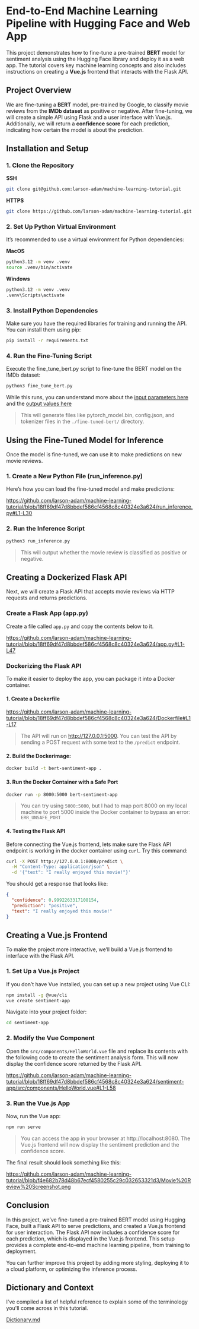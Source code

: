 # End-to-End Machine Learning Pipeline with Hugging Face and Web App

This project demonstrates how to fine-tune a pre-trained **BERT** model for sentiment analysis using the Hugging Face library and deploy it as a web app. The tutorial covers key machine learning concepts and also includes instructions on creating a **Vue.js** frontend that interacts with the Flask API.

## Project Overview

We are fine-tuning a **BERT** model, pre-trained by Google, to classify movie reviews from the **IMDb dataset** as positive or negative. After fine-tuning, we will create a simple API using Flask and a user interface with Vue.js. Additionally, we will return a **confidence score** for each prediction, indicating how certain the model is about the prediction.

## Installation and Setup

### 1. Clone the Repository

**SSH**
```bash
git clone git@github.com:larson-adam/machine-learning-tutorial.git
```

**HTTPS**
```bash
git clone https://github.com/larson-adam/machine-learning-tutorial.git
```

### 2. Set Up Python Virtual Environment

It’s recommended to use a virtual environment for Python dependencies:

**MacOS**
```bash
python3.12 -m venv .venv
source .venv/bin/activate
```

**Windows**
```bash
python3.12 -m venv .venv
.venv\Scripts\activate
```

### 3. Install Python Dependencies

Make sure you have the required libraries for training and running the API. You can install them using pip:

```bash
pip install -r requirements.txt
```

### 4. Run the Fine-Tuning Script

Execute the fine_tune_bert.py script to fine-tune the BERT model on the IMDb dataset:

```bash
python3 fine_tune_bert.py
```

While this runs, you can understand more about the [input parameters here](https://github.com/larson-adam/machine-learning-tutorial/blob/main/dictionary.md#trainingargument-parameters-explained) and the [output values here](https://github.com/larson-adam/machine-learning-tutorial/blob/main/dictionary.md#trainingargument-parameters-explained)

> This will generate files like pytorch_model.bin, config.json, and tokenizer files in the `./fine-tuned-bert/` directory.

## Using the Fine-Tuned Model for Inference

Once the model is fine-tuned, we can use it to make predictions on new movie reviews.

### 1. Create a New Python File (run_inference.py)

Here’s how you can load the fine-tuned model and make predictions:

https://github.com/larson-adam/machine-learning-tutorial/blob/18ff69df47d8bbdef586cf4568c8c40324e3a624/run_inference.py#L1-L30

### 2. Run the Inference Script

```bash
python3 run_inference.py
```
> This will output whether the movie review is classified as positive or negative.

## Creating a Dockerized Flask API

Next, we will create a Flask API that accepts movie reviews via HTTP requests and returns predictions.

### Create a Flask App (app.py)

Create a file called `app.py` and copy the contents below to it.

https://github.com/larson-adam/machine-learning-tutorial/blob/18ff69df47d8bbdef586cf4568c8c40324e3a624/app.py#L1-L47

### Dockerizing the Flask API

To make it easier to deploy the app, you can package it into a Docker container.

#### 1. Create a Dockerfile

https://github.com/larson-adam/machine-learning-tutorial/blob/18ff69df47d8bbdef586cf4568c8c40324e3a624/Dockerfile#L1-L17

> The API will run on http://127.0.0.1:5000. You can test the API by sending a POST request with some text to the `/predict` endpoint.

#### 2. Build the Dockerimage:

```bash
docker build -t bert-sentiment-app .
```

#### 3. Run the Docker Container with a Safe Port

```bash
docker run -p 8000:5000 bert-sentiment-app
```
> You can try using `5000:5000`, but I had to map port 8000 on my local machine to port 5000 inside the Docker container to bypass an error: `ERR_UNSAFE_PORT`

#### 4. Testing the Flask API

Before connecting the Vue.js frontend, lets make sure the Flask API endpoint is working in the docker container using `curl`. Try this command:

```bash
curl -X POST http://127.0.0.1:8000/predict \
  -H "Content-Type: application/json" \
  -d '{"text": "I really enjoyed this movie!"}'
```

You should get a response that looks like:

```JSON
{
  "confidence": 0.9992263317108154,
  "prediction": "positive",
  "text": "I really enjoyed this movie!"
}
```

## Creating a Vue.js Frontend

To make the project more interactive, we’ll build a Vue.js frontend to interface with the Flask API.

### 1. Set Up a Vue.js Project

If you don’t have Vue installed, you can set up a new project using Vue CLI:

```bash
npm install -g @vue/cli
vue create sentiment-app
```

Navigate into your project folder:

```bash
cd sentiment-app
```

### 2. Modify the Vue Component

Open the `src/components/HelloWorld.vue` file and replace its contents with the following code to create the sentiment analysis form. This will now display the confidence score returned by the Flask API.

https://github.com/larson-adam/machine-learning-tutorial/blob/18ff69df47d8bbdef586cf4568c8c40324e3a624/sentiment-app/src/components/HelloWorld.vue#L1-L58

### 3. Run the Vue.js App

Now, run the Vue app:

```bash
npm run serve
```

> You can access the app in your browser at http://localhost:8080. The Vue.js frontend will now display the sentiment prediction and the confidence score.

The final result should look something like this:

https://github.com/larson-adam/machine-learning-tutorial/blob/f4e682b78d48b67ecf4580255c29c032653321d3/Movie%20Review%20Screenshot.png

## Conclusion

In this project, we’ve fine-tuned a pre-trained BERT model using Hugging Face, built a Flask API to serve predictions, and created a Vue.js frontend for user interaction. The Flask API now includes a confidence score for each prediction, which is displayed in the Vue.js frontend. This setup provides a complete end-to-end machine learning pipeline, from training to deployment.

You can further improve this project by adding more styling, deploying it to a cloud platform, or optimizing the inference process.

## Dictionary and Context

I've compiled a list of helpful reference to explain some of the terminology you'll come across in this tutorial.

[Dictionary.md](https://github.com/larson-adam/machine-learning-tutorial/blob/main/dictionary.md)